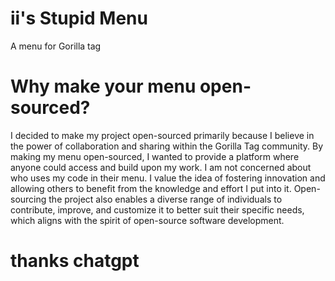 # ii's Stupid Menu
A menu for Gorilla tag

# Why make your menu open-sourced?
I decided to make my project open-sourced primarily because I believe in the power of collaboration and sharing within the Gorilla Tag community. By making my menu open-sourced, I wanted to provide a platform where anyone could access and build upon my work. I am not concerned about who uses my code in their menu. I value the idea of fostering innovation and allowing others to benefit from the knowledge and effort I put into it. Open-sourcing the project also enables a diverse range of individuals to contribute, improve, and customize it to better suit their specific needs, which aligns with the spirit of open-source software development.
# thanks chatgpt
